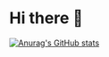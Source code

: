 # Hi there 👋

[![Anurag's GitHub stats](https://github-readme-stats.vercel.app/api?username=bhnnng)](https://github.com/anuraghazra/github-readme-stats)


<!--
**bhnnng/bhnnng** is a ✨ _special_ ✨ repository because its `README.md` (this file) appears on your GitHub profile.

Here are some ideas to get you started:

- 🔭 I’m currently working on ...
- 🌱 I’m currently learning ...
- 👯 I’m looking to collaborate on ...
- 🤔 I’m looking for help with ...
- 💬 Ask me about ...
- 📫 How to reach me: ...
- 😄 Pronouns: ...
- ⚡ Fun fact: ...
-->
